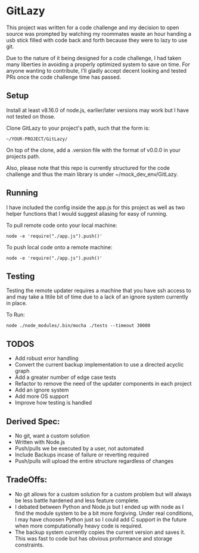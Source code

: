 # GitLazy

This project was written for a code challenge and my decision to open source was
prompted by watching my roommates waste an hour handing a usb stick filled with
code back and forth because they were to lazy to use git.

Due to the nature of it being designed for a code challenge, I had taken many
liberties in avoiding a properly optimized system to save on time. For anyone
wanting to contribute, I'll gladly accept decent looking and tested PRs once
the code challenge time has passed.

## Setup
Install at least v8.16.0 of node.js, earlier/later versions may work but
I have not tested on those.

Clone GitLazy to your project's path, such that the form is:

`~/YOUR-PROJECT/GitLazy/`

On top of the clone, add a .version file with the format of v0.0.0 in your
projects path.

Also, please note that this repo is currently structured for the code challenge
and thus the main library is under ~/mock_dev_env/GitLazy.

## Running
I have included the config inside the app.js for this project as well as two
helper functions that I would suggest aliasing for easy of running.

To pull remote code onto your local machine:

`node -e 'require("./app.js").push()'`

To push local code onto a remote machine:

`node -e 'require("./app.js").push()'`


## Testing
Testing the remote updater requires a machine that you have ssh access to and may
take a lttile bit of time due to a lack of an ignore system currently in place.

To Run:

`node ./node_modules/.bin/mocha ./tests --timeout 30000`


## TODOS
* Add robust error handling
* Convert the current backup implementation to use a directed acyclic graph
* Add a greater number of edge case tests
* Refactor to remove the need of the updater components in each project
* Add an ignore system
* Add more OS support
* Improve how testing is handled

## Derived Spec:
* No git, want a custom solution
* Written with Node.js
* Push/pulls we be executed by a user, not automated
* Include Backups incase of failure or reverting required
* Push/pulls will upload the entire structure regardless of changes

## TradeOffs:
* No git allows for a custom solution for a custom problem but will always be
less battle hardened and less feature complete.
* I debated between Python and Node.js but I ended up with node as I find the
module system to be a bit more forgiving. Under real conditions, I may have
choosen Python just so I could add C support in the future when more
computationally heavy code is required.
* The backup system currently copies the current version and saves it. This
was fast to code but has obvious proformance and storage constraints.
